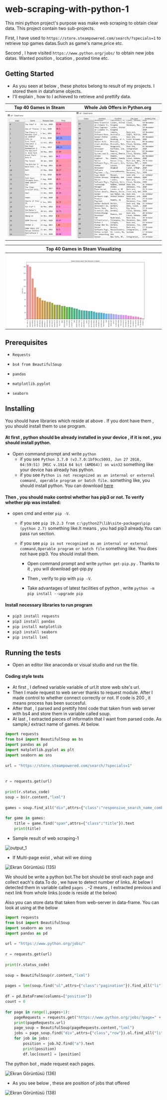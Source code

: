 # web-scraping-with-python-1

This mini python project's purpose was make web scraping to obtain clear data. This project contain two sub-projects. 

First, I have used to `https://store.steampowered.com/search/?specials=1` to retrieve top games datas.Such as game's name,price etc.

Second , I have visited `https://www.python.org/jobs/` to obtain new jobs datas. Wanted position , location , posted time etc.

## Getting Started
* As you seen at below , these photos belong to result of my projects. I stored them in dataframe objects.
* I'll explain , how to I achieved to retrieve and prettify data.

|         Top 40 Games in Steam    | Whole Job Offers in Python.org |
|----------------------------------|--------------------------------|
| <img src="/img/games_table.png"> | <img src="/img/jobs_table.png">|

|              Top 40 Games in Steam Visualizing                    |
|-------------------------------------------------------------------|
|  <img src="/img/film.png">                                        |


## Prerequisites
* `Requests`

* `bs4 from BeautifulSoup`

* `pandas`

* `matplotlib.pyplot`

* `seaborn`

## Installing

You should have libraries which reside at above . If you dont have them , you should install them to use program.
#### At first , python should be already installed in your device , if it is not , you should install python.

* Open command prompt and write `python`
    * if you see `Python 3.7.0 (v3.7.0:1bf9cc5093, Jun 27 2018, 04:59:51) [MSC v.1914 64 bit (AMD64)] on win32` something like your device has already has python.
    * if you see `Python is not recognized as an internal or external command, operable program or batch file.` something like, you should install python. You can download <a href="https://www.python.org/downloads/">here</a>


#### Then , you should make control whether has pip3 or not. To verify whether pip was installed:
 * open cmd and enter `pip -V`.
 
      * if you see `pip 19.2.3 from c:\python27\lib\site-packages\pip (python 2.7)` something like.It means , you had pip3 already.You can pass run section.
    
      * if you see `pip is not recognized as an internal or external command,Operable program or batch file` something like. You does not have pip3. You should install them.
    
         * Open command prompt and write `python get-pip.py` . Thanks to it , you will download get-pip.py
           
         * Then , verify to pip with `pip -V`.
           
         * Take advantages of latest facilities of python , write `python -m pip install --upgrade pip`
 
#### Install necessary libraries to run program
* `pip3 install requests`
* `pip3 install pandas`
* `pip install matplotlib`
* `pip3 install seaborn`
* `pip install lxml`

## Running the tests
* Open an editor like anaconda or visual studio and run the file.

#### Coding style tests

* At first , I defined variable variable of url.It store web site's url. 
* Then I made request to web server thanks to request module. After I made control to whether connect correctly or not. If code is 200 , it means process has been succesful.
* After that , I parsed and prettify html code that taken from web server with bs4 and store them in variable called soup.
* At last , I extracted pieces of informatin that I want from parsed code. As sample,I extract name of games. At below.
```Python
import requests
from bs4 import BeautifulSoup as bs
import pandas as pd
import matplotlib.pyplot as plt
import seaborn as sns

url = "https://store.steampowered.com/search/?specials=1"


r = requests.get(url)

print(r.status_code)
soup = bs(r.content,"lxml")

games = soup.find_all("div",attrs={"class":"responsive_search_name_combined"})

for game in games:
    title = game.find("span",attrs={"class":"title"}).text
    print(title)
```


* Sample result of web scraping-1


![output_1](https://user-images.githubusercontent.com/51750773/103285674-de44e300-49ef-11eb-8213-d29f783079b0.png)




* If Multi-page exist , what will we doing

![Ekran Görüntüsü (135)](https://user-images.githubusercontent.com/51750773/103286750-fcabde00-49f1-11eb-9891-4015d04b73c6.png)

We should be write a python bot.The bot should be stroll each page and collect each's data.To do , we have to detect number of links. 
At below I detected them in variable called `pages `. -2 means , I extracted previous and next link from whole links.(code is reside at the below)

Also you can store data that taken from web-server in data-frame. You can look at using at the below



```Python
import requests
from bs4 import BeautifulSoup
import seaborn as sns
import pandas as pd

url = "https://www.python.org/jobs/"

r = requests.get(url)

print(r.status_code)

soup = BeautifulSoup(r.content,"lxml")

pages = len(soup.find("ul",attrs={"class":"pagination"}).find_all("li")) - 2

df = pd.DataFrame(columns=["position"])
count = 0

for page in range(1,pages+1): 
    pageRequests = requests.get("https://www.python.org/jobs/?page=" + str(page))
    print(pageRequests.url)
    page_soup = BeautifulSoup(pageRequests.content,"lxml")
    jobs = page_soup.find("div",attrs={"class","row"}).ol.find_all("li")
    for job in jobs:
        position = job.h2.find("a").text
        print(position)
        df.loc[count] = [position]
```

The python bot , made request each pages.

![Ekran Görüntüsü (136)](https://user-images.githubusercontent.com/51750773/103287052-92476d80-49f2-11eb-893b-2ced7306eb38.png)

* As you see below , these are position of jobs that offered

![Ekran Görüntüsü (138)](https://user-images.githubusercontent.com/51750773/103287386-742e3d00-49f3-11eb-8288-7802a620857e.png)


           
